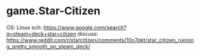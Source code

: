 # game.Star-Citizen
OS: Linux sch: https://www.google.com/search?q=steam+deck+star+citizen discuss: https://www.reddit.com/r/starcitizen/comments/10n7qkt/star_citizen_running_pretty_smooth_on_steam_deck/
